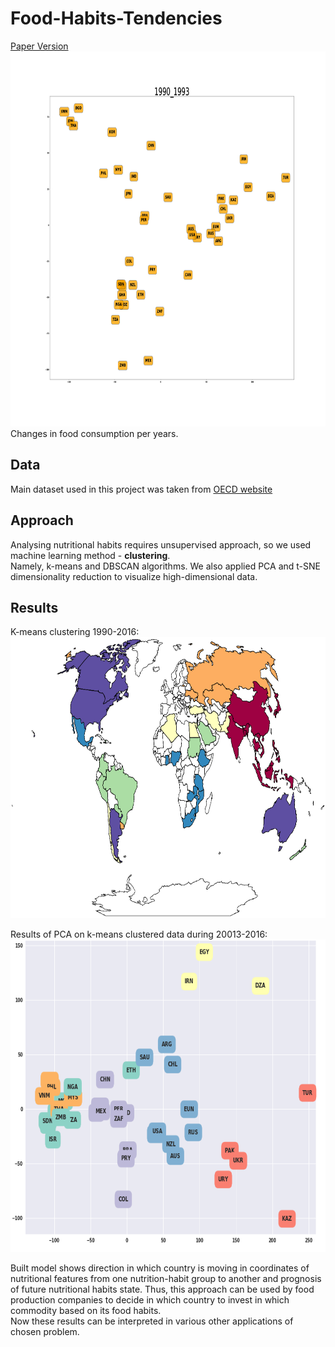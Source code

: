 # Food-Habits-Tendencies
[Paper Version]()
<img src="images/FoodHabits120.gif" width="1100px" height="600px"/> 
Changes in food consumption per years.

## Data
Main dataset used in this project was taken from [OECD website](http://www.oecd.org/)

## Approach

Analysing nutritional habits requires unsupervised approach, so we used machine learning method - <b>clustering</b>. <br>
Namely, k-means and DBSCAN algorithms. We also applied PCA and t-SNE dimensionality reduction to visualize high-dimensional data. 

## Results
K-means clustering 1990-2016:
<img src="images/FoodMapChange120.gif" width="1000px" height="450px"/> 

Results of PCA on k-means clustered data during 20013-2016: 
<img src="images/PCA-on-clustered-kmeans.png" width="700px" height="500px"/> 

Built model shows direction in which country is moving in coordinates of nutritional features from one nutrition-habit group to another and prognosis  of  future nutritional habits state. Thus, this approach can be used by food production companies to decide in which country to invest in which commodity based on its food habits.<br>
Now these results can be interpreted in various other applications of chosen problem.

